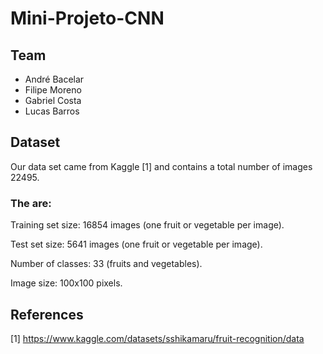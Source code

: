 # Mini-Projeto-CNN

## Team

- André Bacelar
- Filipe Moreno
- Gabriel Costa
- Lucas Barros
  
## Dataset

Our data set came from Kaggle [1] and contains a total number of images 22495. 

### The are:

  Training set size: 16854 images (one fruit or vegetable per image).
  
  Test set size: 5641 images (one fruit or vegetable per image).
  
  Number of classes: 33 (fruits and vegetables).

  Image size: 100x100 pixels.


## References
[1] https://www.kaggle.com/datasets/sshikamaru/fruit-recognition/data
